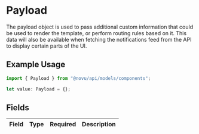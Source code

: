 # Payload

The payload object is used to pass additional custom information that could be used to render the template, or perform routing rules based on it. 
      This data will also be available when fetching the notifications feed from the API to display certain parts of the UI.

## Example Usage

```typescript
import { Payload } from "@novu/api/models/components";

let value: Payload = {};
```

## Fields

| Field       | Type        | Required    | Description |
| ----------- | ----------- | ----------- | ----------- |